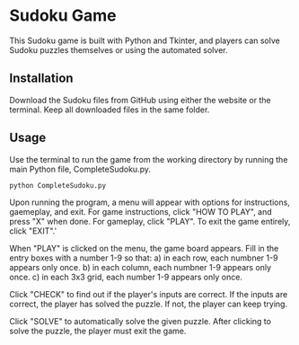# Sudoku Game
This Sudoku game is built with Python and Tkinter, and players can solve Sudoku puzzles themselves or using the automated solver.

## Installation
Download the Sudoku files from GitHub using either the website or the terminal. Keep all downloaded files in the same folder.

## Usage
Use the terminal to run the game from the working directory by running the main Python file, CompleteSudoku.py.

```bash
python CompleteSudoku.py
```

Upon running the program, a menu will appear with options for instructions, gaemeplay, and exit.
For game instructions, click "HOW TO PLAY", and press "X" when done.
For gameplay, click "PLAY".
To exit the game entirely, click "EXIT".' 

When "PLAY" is clicked on the menu, the game board appears.
Fill in the entry boxes with a number 1-9 so that:
a) in each row, each numbner 1-9 appears only once. 
b) in each column, each numbner 1-9 appears only once. 
c) in each 3x3 grid, each number 1-9 appears only once.

Click "CHECK" to find out if the player's inputs are correct. If the inputs are correct, the player has solved the puzzle. If not, the player can keep trying.

Click "SOLVE" to automatically solve the given puzzle. After clicking to solve the puzzle, the player must exit the game.